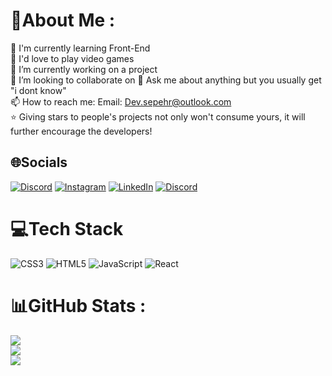 # 💫About Me :
🌱 I'm currently learning Front-End  
💓 I'd love to play video games  
🔭 I’m currently working on a project  
👯 I’m looking to collaborate on 
💬 Ask me about anything but you usually get "i dont know"  
📫 How to reach me: Email: Dev.sepehr@outlook.com  
⭐ Giving stars to people's projects not only won't consume yours, it will further encourage the developers!    

## 🌐Socials
[![Discord](https://img.shields.io/badge/Discord-%237289DA.svg?logo=discord&logoColor=white)](https://discord.com/users/394974967906828288) [![Instagram](https://img.shields.io/badge/Instagram-%23E4405F.svg?logo=Instagram&logoColor=white)](https://instagram.com/https://www.instagram.com/_sepiix/) [![LinkedIn](https://img.shields.io/badge/LinkedIn-%230077B5.svg?logo=linkedin&logoColor=white)](https://linkedin.com/in/https://www.linkedin.com/in/sepehr-aghapoor-52360a21b/) [![Discord](https://img.shields.io/badge/Telegram-%231877F2.svg?logo=telegram)](https://t.me/LeaReX)


# 💻Tech Stack
![CSS3](https://img.shields.io/badge/css3-%231572B6.svg?style=for-the-badge&logo=css3&logoColor=white) ![HTML5](https://img.shields.io/badge/html5-%23E34F26.svg?style=for-the-badge&logo=html5&logoColor=white) ![JavaScript](https://img.shields.io/badge/javascript-%23323330.svg?style=for-the-badge&logo=javascript&logoColor=%23F7DF1E) ![React](https://img.shields.io/badge/react-%2320232a.svg?style=for-the-badge&logo=react&logoColor=%2361DAFB)
# 📊GitHub Stats :
![](https://github-readme-stats.vercel.app/api?username=LeaReXx&theme=great-gatsby&hide_border=false&include_all_commits=false&count_private=true)<br/>
![](https://github-readme-streak-stats.herokuapp.com/?user=LeaReXx&theme=great-gatsby&hide_border=false)<br/>
![](https://github-readme-stats.vercel.app/api/top-langs/?username=LeaReXx&theme=great-gatsby&hide_border=false&include_all_commits=false&count_private=true&layout=compact)
